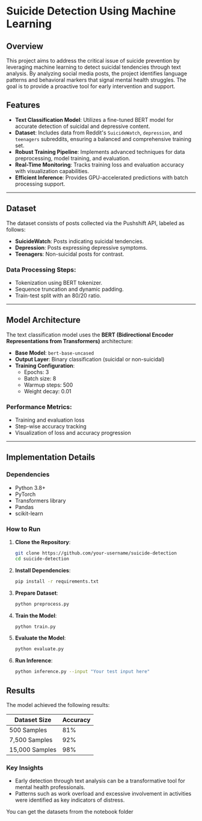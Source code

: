 # Suicide Detection Using Machine Learning

## Overview

This project aims to address the critical issue of suicide prevention by leveraging machine learning to detect suicidal tendencies through text analysis. By analyzing social media posts, the project identifies language patterns and behavioral markers that signal mental health struggles. The goal is to provide a proactive tool for early intervention and support.

## Features

- **Text Classification Model**: Utilizes a fine-tuned BERT model for accurate detection of suicidal and depressive content.
- **Dataset**: Includes data from Reddit's `SuicideWatch`, `depression`, and `teenagers` subreddits, ensuring a balanced and comprehensive training set.
- **Robust Training Pipeline**: Implements advanced techniques for data preprocessing, model training, and evaluation.
- **Real-Time Monitoring**: Tracks training loss and evaluation accuracy with visualization capabilities.
- **Efficient Inference**: Provides GPU-accelerated predictions with batch processing support.

---

## Dataset

The dataset consists of posts collected via the Pushshift API, labeled as follows:

- **SuicideWatch**: Posts indicating suicidal tendencies.
- **Depression**: Posts expressing depressive symptoms.
- **Teenagers**: Non-suicidal posts for contrast.

### Data Processing Steps:
- Tokenization using BERT tokenizer.
- Sequence truncation and dynamic padding.
- Train-test split with an 80/20 ratio.

---

## Model Architecture

The text classification model uses the **BERT (Bidirectional Encoder Representations from Transformers)** architecture:

- **Base Model**: `bert-base-uncased`
- **Output Layer**: Binary classification (suicidal or non-suicidal)
- **Training Configuration**:
  - Epochs: 3
  - Batch size: 8
  - Warmup steps: 500
  - Weight decay: 0.01

### Performance Metrics:
- Training and evaluation loss
- Step-wise accuracy tracking
- Visualization of loss and accuracy progression

---

## Implementation Details

### Dependencies

- Python 3.8+
- PyTorch
- Transformers library
- Pandas
- scikit-learn

### How to Run

1. **Clone the Repository**:
   ```bash
   git clone https://github.com/your-username/suicide-detection
   cd suicide-detection
2. **Install Dependencies**:
   ```bash
   pip install -r requirements.txt
3. **Prepare Dataset**:
   ```bash
   python preprocess.py
4. **Train the Model**:
   ```bash
   python train.py
5. **Evaluate the Model**:
   ```bash
   python evaluate.py
6. **Run Inference**:
   ```bash
   python inference.py --input "Your test input here"

## Results

The model achieved the following results:

| **Dataset Size** | **Accuracy** |
|-------------------|--------------|
| 500 Samples       | 81%          |
| 7,500 Samples     | 92%          |
| 15,000 Samples    | 98%          |

### Key Insights

- Early detection through text analysis can be a transformative tool for mental health professionals.
- Patterns such as work overload and excessive involvement in activities were identified as key indicators of distress.


You can get the datasets frrom the notebook folder
